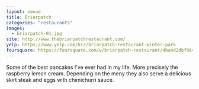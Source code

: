 ```yaml
---
layout: venue
title: Briarpatch
categories: "restaurants"
images:
  - briarpatch-01.jpg
site: http://www.thebriarpatchrestaurant.com/
yelp: https://www.yelp.com/biz/briarpatch-restaurant-winter-park
foursquare: https://foursquare.com/v/briarpatch-restaurant/4ba4d2dbf964a52051b838e3
---
```


Some of the best pancakes I've ever had in my life. More precisely the raspberry
lemon cream. Depending on the meny they also serve a delicious skirt steak and
eggs with chimichurri sauce.
